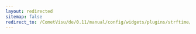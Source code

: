 ```yaml
---
layout: redirected
sitemap: false
redirect_to: /CometVisu/de/0.11/manual/config/widgets/plugins/strftime/index.html
---
```


